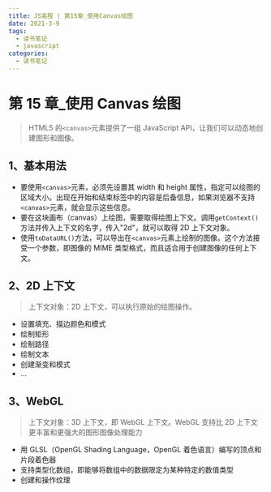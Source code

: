 ```yaml
---
title: JS高程 | 第15章_使用Canvas绘图
date: 2021-3-9
tags:
  - 读书笔记
  - javascript
categories:
  - 读书笔记
---
```


# 第 15 章\_使用 Canvas 绘图

> HTML5 的`<canvas>`元素提供了一组 JavaScript API，让我们可以动态地创建图形和图像。

## 1、基本用法

- 要使用`<canvas>`元素，必须先设置其 width 和 height 属性，指定可以绘图的区域大小。出现在开始和结束标签中的内容是后备信息，如果浏览器不支持`<canvas>`元素，就会显示这些信息。
- 要在这块画布（canvas）上绘图，需要取得绘图上下文。调用`getContext()`方法并传入上下文的名字，传入"2d"，就可以取得 2D 上下文对象。
- 使用`toDataURL()`方法，可以导出在`<canvas>`元素上绘制的图像。这个方法接受一个参数，即图像的 MIME 类型格式，而且适合用于创建图像的任何上下文。

## 2、2D 上下文

> 上下文对象：2D 上下文，可以执行原始的绘图操作。

- 设置填充、描边颜色和模式
- 绘制矩形
- 绘制路径
- 绘制文本
- 创建渐变和模式
- ...

## 3、WebGL

> 上下文对象：3D 上下文，即 WebGL 上下文。WebGL 支持比 2D 上下文更丰富和更强大的图形图像处理能力

- 用 GLSL（OpenGL Shading Language，OpenGL 着色语言）编写的顶点和片段着色器
- 支持类型化数组，即能够将数组中的数据限定为某种特定的数值类型
- 创建和操作纹理
